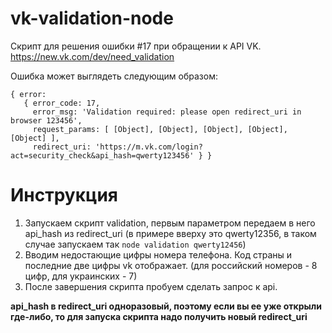 # vk-validation-node
Скрипт для решения ошибки #17 при обращении к API VK.
https://new.vk.com/dev/need_validation

Ошибка может выглядеть следующим образом:
```
{ error:
   { error_code: 17,
     error_msg: 'Validation required: please open redirect_uri in browser 123456',
     request_params: [ [Object], [Object], [Object], [Object], [Object] ],
     redirect_uri: 'https://m.vk.com/login?act=security_check&api_hash=qwerty123456' } }
```
     
# Инструкция
1. Запускаем скрипт validation, первым параметром передаем в него api_hash из redirect_uri (в примере вверху это qwerty12356, в таком случае запускаем так `node validation qwerty12456`)
2. Вводим недостающие цифры номера телефона. Код страны и последние две цифры vk отображает. 
(для российский номеров - 8 цифр, для украинских - 7)
3. После завершения скрипта пробуем сделать запрос к api.


**api_hash в redirect_uri одноразовый, поэтому если вы ее уже открыли где-либо, то для запуска скрипта надо получить новый redirect_uri**
